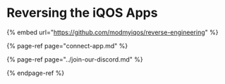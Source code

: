 # Reversing the iQOS Apps

{% embed url="https://github.com/modmyiqos/reverse-engineering" %}

{% page-ref page="connect-app.md" %}



{% page-ref page="../join-our-discord.md" %}

{% endpage-ref %}

